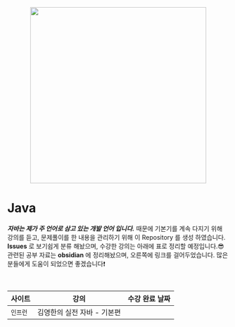 <br>
<br>
<br>

<div align="center">
  <img src="https://github.com/sieunnnn/Java/assets/119668620/730e3fc1-b47b-474a-8633-f424024f477c" width=400/>
</div>

# Java
_**자바는 제가 주 언어로 삼고 있는 개발 언어 입니다.**_ 때문에 기본기를 계속 다지기 위해 강의를 듣고, 문제풀이를 한 내용을 관리하기 위해 이 Repository 를 생성 하였습니다. **Issues** 로 보기쉽게 분류 해놨으며, 수강한 강의는 아래에 표로 정리할 예정입니다.😎 <br>
관련된 공부 자료는 **obsidian** 에 정리해놨으며, 오른쪽에 링크를 걸어두었습니다. 많은 분들에게 도움이 되었으면 좋겠습니다❗

<br>

|사이트|강의|수강 완료 날짜|
|---|---|---|
|`인프런`|김영한의 실전 자바 - 기본편||
